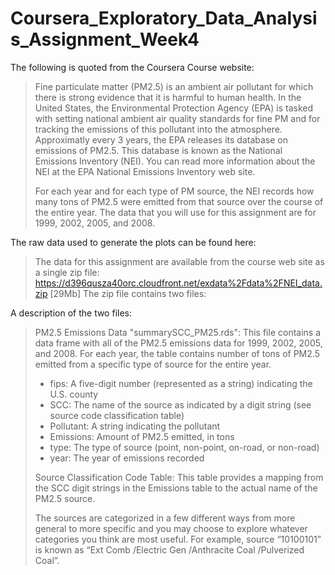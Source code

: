 # Coursera_Exploratory_Data_Analysis_Assignment_Week4
The following is quoted from the Coursera Course website: 

> Fine particulate matter (PM2.5) is an ambient air pollutant for which there is strong evidence that it is harmful to human health. 
> In the United States, the Environmental Protection Agency (EPA) is tasked with setting national ambient air quality standards for fine PM and for tracking the emissions of this pollutant into the atmosphere. 
> Approximatly every 3 years, the EPA releases its database on emissions of PM2.5. This database is known as the National Emissions Inventory (NEI). 
> You can read more information about the NEI at the EPA National Emissions Inventory web site.
>
> For each year and for each type of PM source, the NEI records how many tons of PM2.5 were emitted from that source over the course of the entire year. 
> The data that you will use for this assignment are for 1999, 2002, 2005, and 2008.

The raw data used to generate the plots can be found here: 
> The data for this assignment are available from the course web site as a single zip file:
> https://d396qusza40orc.cloudfront.net/exdata%2Fdata%2FNEI_data.zip [29Mb]
> The zip file contains two files:

A description of the two files: 
> PM2.5 Emissions Data "summarySCC_PM25.rds": This file contains a data frame with all of the PM2.5 emissions data for 1999, 2002, 2005, and 2008. 
> For each year, the table contains number of tons of PM2.5 emitted from a specific type of source for the entire year. 
>
> - fips: A five-digit number (represented as a string) indicating the U.S. county
> - SCC: The name of the source as indicated by a digit string (see source code classification table)
> - Pollutant: A string indicating the pollutant
> - Emissions: Amount of PM2.5 emitted, in tons
> - type: The type of source (point, non-point, on-road, or non-road)
> - year: The year of emissions recorded
>
> Source Classification Code Table: This table provides a mapping from the SCC digit strings in the Emissions table to the actual name of the PM2.5 source. 
>
> The sources are categorized in a few different ways from more general to more specific and you may choose to explore whatever categories you think are most useful. 
> For example, source “10100101” is known as “Ext Comb /Electric Gen /Anthracite Coal /Pulverized Coal”.
